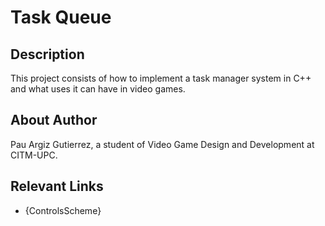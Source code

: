 # Task Queue

## Description

This project consists of how to implement a task manager system in C++ and what uses it can have in video games.

## About Author

Pau Argiz Gutierrez, a student of Video Game Design and Development at CITM-UPC.
 
## Relevant Links

 - {ControlsScheme}
